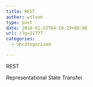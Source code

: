 ```yaml
---
title: REST
author: wiloon
type: post
date: 2018-01-22T04:10:29+00:00
url: /?p=11777
categories:
  - Uncategorized

---
```

REST
  
Representational State Transfer